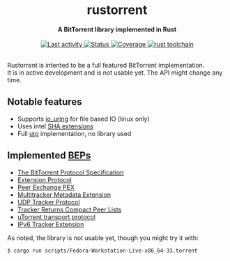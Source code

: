 <h1 align="center">rustorrent</h1>
<div align="center">
  <strong>
    A BitTorrent library implemented in Rust
  </strong>
</div>


<br />

<div align="center">
  <a href="https://github.com/tinglou/rustorrent">
    <img src="https://img.shields.io/github/last-commit/tinglou/rustorrent?style=flat-square"
         alt="Last activity" />
  </a>
  <!-- Status -->
  <a href="https://github.com/tinglou/rustorrent">
    <img src="https://img.shields.io/badge/status-in%20development-orange?style=flat-square"
         alt="Status" />
  </a>
  <!-- Coverage -->
  <a href="https://codecov.io/gh/tinglou/rustorrent/tree/master/src">
    <img src="https://img.shields.io/codecov/c/github/tinglou/rustorrent?style=flat-square"
         alt="Coverage" />
  </a>
  <!-- Rust toolchain -->
  <a href="https://github.com/tinglou/rustorrent">
    <img src="https://img.shields.io/badge/rust-stable-blue?style=flat-square"
         alt="rust toolchain" />
  </a>
</div>

<br />

Rustorrent is intented to be a full featured BitTorrent implementation.  
It is in active development and is not usable yet. The API might change any time.

## Notable features
- Supports [io_uring](https://unixism.net/loti/what_is_io_uring.html) for file based IO (linux only)
- Uses intel [SHA extensions](https://software.intel.com/content/www/us/en/develop/articles/intel-sha-extensions.html)
- Full [utp](http://www.bittorrent.org/beps/bep_0029.html) implementation, no library used

## Implemented [BEPs](https://www.bittorrent.org/beps/bep_0000.html)
- [The BitTorrent Protocol Specification](https://www.bittorrent.org/beps/bep_0003.html)
- [Extension Protocol](https://www.bittorrent.org/beps/bep_0010.html)
- [Peer Exchange PEX](https://www.bittorrent.org/beps/bep_0011.html)
- [Multitracker Metadata Extension](https://www.bittorrent.org/beps/bep_0012.html)
- [UDP Tracker Protocol](https://www.bittorrent.org/beps/bep_0015.html)
- [Tracker Returns Compact Peer Lists](https://www.bittorrent.org/beps/bep_0023.html)
- [uTorrent transport protocol](https://www.bittorrent.org/beps/bep_0029.html)
- [IPv6 Tracker Extension](https://www.bittorrent.org/beps/bep_0007.html)

As noted, the library is not usable yet, though you might try it with:
```
$ cargo run scripts/Fedora-Workstation-Live-x86_64-33.torrent
```
